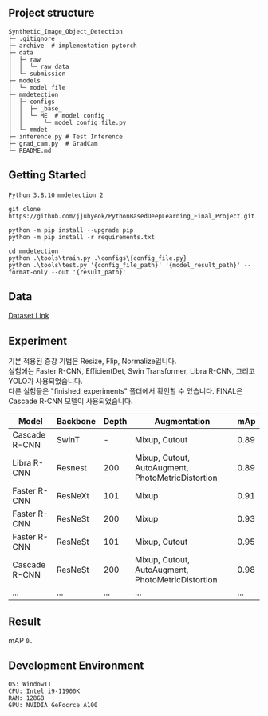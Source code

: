 
## Project structure
```
Synthetic_Image_Object_Detection
├─ .gitignore
├─ archive  # implementation pytorch 
├─ data  
│  ├─ raw
│  │  └─ raw data
│  └─ submission
├─ models
│  └─ model file
├─ mmdetection
│  ├─ configs  
│  │  ├─ _base_  
│  │  └─ ME  # model config
│  │      └─ model config file.py
│  └─ mmdet
├─ inference.py # Test Inference
├─ grad_cam.py  # GradCam
└─ README.md
```
## Getting Started
`Python 3.8.10` `mmdetection 2`
```
git clone https://github.com/jjuhyeok/PythonBasedDeepLearning_Final_Project.git

python -m pip install --upgrade pip
python -m pip install -r requirements.txt

cd mmdetection
python .\tools\train.py .\configs\{config_file.py}
python .\tools\test.py '{config_file_path}' '{model_result_path}' --format-only --out '{result_path}'
```
## Data
[Dataset Link](https://)  


## Experiment
기본 적용된 증강 기법은 Resize, Flip, Normalize입니다.   
실험에는 Faster R-CNN, EfficientDet, Swin Transformer, Libra R-CNN, 그리고 YOLO가 사용되었습니다.  
다른 실험들은 "finished_experiments" 폴더에서 확인할 수 있습니다. FINAL은 Cascade R-CNN 모델이 사용되었습니다.  

| Model         | Backbone | Depth | Augmentation                                      |  mAp |
|---------------|----------|-------|---------------------------------------------------|------|
| Cascade R-CNN | SwinT    | -     | Mixup, Cutout                                     | 0.89 |
| Libra R-CNN   | Resnest  | 200   | Mixup, Cutout, AutoAugment, PhotoMetricDistortion | 0.89 |
| Faster R-CNN  | ResNeXt  | 101   | Mixup                                             | 0.91 |
| Faster R-CNN  | ResNeSt  | 200   | Mixup                                             | 0.93 |
| Faster R-CNN  | ResNeSt  | 101   | Mixup, Cutout                                     | 0.95 |
| Cascade R-CNN | ResNeSt  | 200   | Mixup, Cutout, AutoAugment, PhotoMetricDistortion | 0.98 |
| ...           | ...      | ...   | ...                                               | ...  |


## Result
mAP `0.`
 
## Development Environment
```
OS: Window11
CPU: Intel i9-11900K
RAM: 128GB
GPU: NVIDIA GeFocrce A100
```
